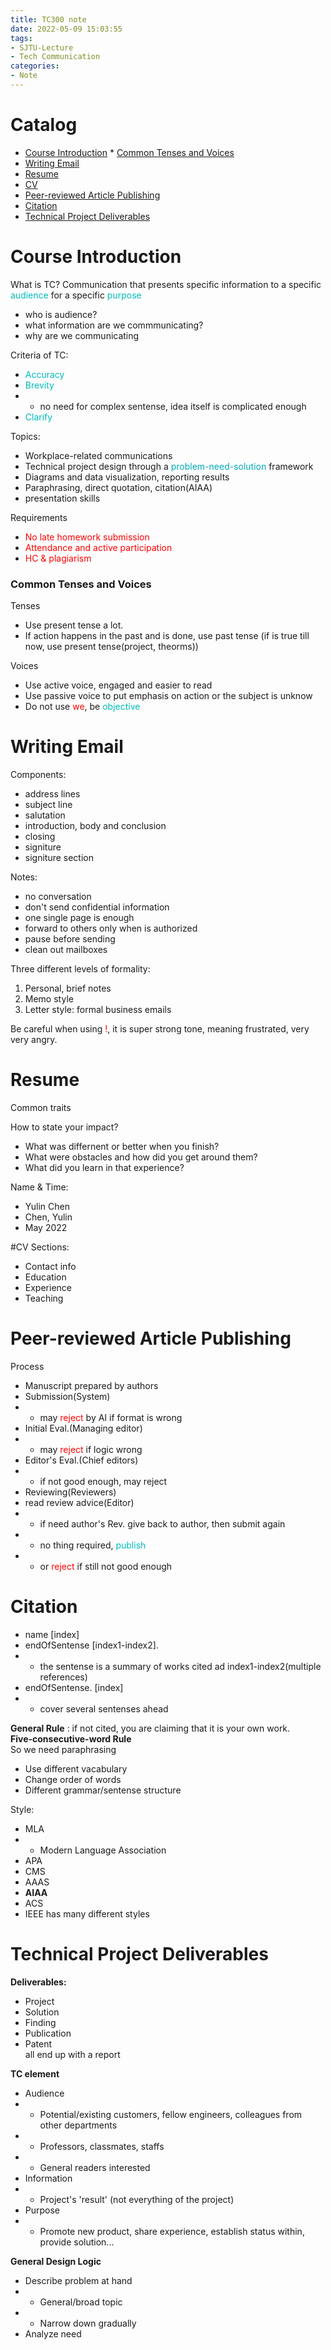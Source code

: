 ```yaml
---
title: TC300 note
date: 2022-05-09 15:03:55
tags: 
- SJTU-Lecture
- Tech Communication
categories: 
- Note
---
```


# Catalog
<!-- vim-markdown-toc Marked -->

* [Course Introduction](#course-introduction)
        * [Common Tenses and Voices](#common-tenses-and-voices)
* [Writing Email](#writing-email)
* [Resume](#resume)
* [CV](#cv)
* [Peer-reviewed Article Publishing](#peer-reviewed-article-publishing)
* [Citation](#citation)
* [Technical Project Deliverables](#technical-project-deliverables)

<!-- vim-markdown-toc -->


# Course Introduction
What is TC?
Communication that presents specific information to a specific <font color=#00bbbb>audience</font> for a specific <font color=#00bbbb>purpose</font>
- who is audience?
- what information are we commmunicating?
- why are we communicating

Criteria of TC:
- <font color=#00bbbb>Accuracy</font>
- <font color=#00bbbb>Brevity</font>
- - no need for complex sentense, idea itself is complicated enough
- <font color=#00bbbb>Clarify</font>

Topics:
- Workplace-related communications
- Technical project design through a <font color=#00aabb>problem-need-solution</font> framework
- Diagrams and data visualization, reporting results
- Paraphrasing, direct quotation, citation(AIAA)
- presentation skills

Requirements
- <font color=#FF0000>No late homework submission</font>
- <font color=#FF0000>Attendance and active participation</font>
- <font color=#FF0000>HC & plagiarism</font>



### Common Tenses and Voices

Tenses
- Use present tense a lot.
- If action happens in the past and is done, use past tense (if is true till now, use present tense(project, theorms))

Voices
- Use active voice, engaged and easier to read
- Use passive voice to put emphasis on action or the subject is unknow
- Do not use <font color=#FF0000>we</font>, be <font color=#00bbbb>objective</font>


# Writing Email
Components:
- address lines
- subject line
- salutation
- introduction, body and conclusion
- closing
- signiture
- signiture section

Notes:
- no conversation
- don't send confidential information
- one single page is enough
- forward to others only when is authorized
- pause before sending
- clean out mailboxes

Three different levels of formality:
1. Personal, brief notes
2. Memo style
3. Letter style: formal business emails

Be careful when using <font color=#FF0000>!</font>, it is super strong tone, meaning frustrated, very very angry.



# Resume
Common traits

How to state your impact?
- What was differnent or better when you finish?
- What were obstacles and how did you get around them?
- What did you learn in that experience?

Name & Time:
- Yulin Chen
- Chen, Yulin
- May 2022

#CV
Sections:
- Contact info
- Education
- Experience
- Teaching


# Peer-reviewed Article Publishing
Process
- Manuscript prepared by authors
- Submission(System) 
- - may <font color=#FF0000>reject</font> by AI if format is wrong
- Initial Eval.(Managing editor)
- - may <font color=#FF0000>reject</font> if logic wrong
- Editor's Eval.(Chief editors)
- - if not good enough, may reject
- Reviewing(Reviewers)
- read review advice(Editor)
- - if need author's Rev. give back to author, then submit again
- - no thing required, <font color=#00bbbb>publish</font>
- - or <font color=#FF0000>reject</font> if still not good enough


# Citation
- name [index]
- endOfSentense [index1-index2].
- - the sentense is a summary of works cited ad index1-index2(multiple references)
- endOfSentense. [index]
- - cover several sentenses ahead

**General Rule** : if not cited, you are claiming that it is your own work.\
**Five-consecutive-word Rule**\
So we need paraphrasing
- Use different vacabulary
- Change order of words
- Different grammar/sentense structure

Style:
- MLA
- - Modern Language Association
- APA
- CMS
- AAAS
- **AIAA**
- ACS
- IEEE has many different styles


# Technical Project Deliverables
**Deliverables:**
- Project
- Solution
- Finding
- Publication
- Patent\
all end up with a report


**TC element**
- Audience
- - Potential/existing customers, fellow engineers, colleagues from other departments
- - Professors, classmates, staffs
- - General readers interested
- Information
- - Project's 'result' (not everything of the project)
- Purpose
- - Promote new product, share experience, establish status within, provide solution...


**General Design Logic**
- Describe problem at hand
- - General/broad topic
- - Narrow down gradually
- Analyze need

